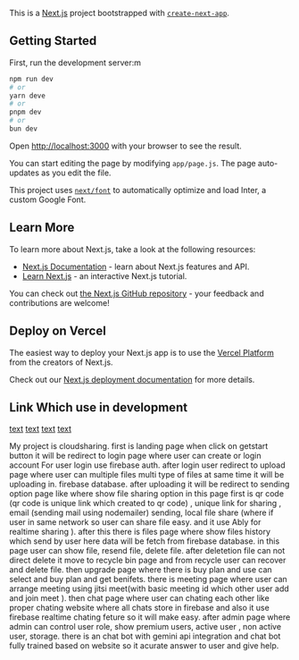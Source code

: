 This is a [Next.js](https://nextjs.org/) project bootstrapped with [`create-next-app`](https://github.com/vercel/next.js/tree/canary/packages/create-next-app).

## Getting Started

First, run the development server:m

```bash
npm run dev
# or
yarn deve
# or
pnpm dev
# or
bun dev
```

Open [http://localhost:3000](http://localhost:3000) with your browser to see the result.

You can start editing the page by modifying `app/page.js`. The page auto-updates as you edit the file.

This project uses [`next/font`](https://nextjs.org/docs/basic-features/font-optimization) to automatically optimize and load Inter, a custom Google Font.

## Learn More

To learn more about Next.js, take a look at the following resources:

- [Next.js Documentation](https://nextjs.org/docs) - learn about Next.js features and API.
- [Learn Next.js](https://nextjs.org/learn) - an interactive Next.js tutorial.

You can check out [the Next.js GitHub repository](https://github.com/vercel/next.js/) - your feedback and contributions are welcome!

## Deploy on Vercel

The easiest way to deploy your Next.js app is to use the [Vercel Platform](https://vercel.com/new?utm_medium=default-template&filter=next.js&utm_source=create-next-app&utm_campaign=create-next-app-readme) from the creators of Next.js.

Check out our [Next.js deployment documentation](https://nextjs.org/docs/deployment) for more details.


## Link Which use in development 

[text](https://www.hyperui.dev/)
[text](https://clerk.com/)
[text](https://resend.com/)
[text](https://vercel.com/)


My project is cloudsharing. first is landing page when click on getstart button it will be redirect to login page where user can create or login account For user login use firebase auth. after login user redirect to upload page where user can multiple files multi type of files at same time it will be uploading in. firebase database. after uploading it will be redirect to sending option page like where show file sharing option in this page first is qr code (qr code is unique link which created to qr code) , unique link for sharing , email (sending mail using nodemailer) sending, local file share (where if user in same network so user can share file easy. and it use Ably for realtime sharing ). after this there is files page where show files history which send by user here data will be fetch from firebase database. in this page user can show file, resend file, delete file. after deletetion file can not direct delete it move to recycle bin page and from recycle user can recover and delete file. then upgrade page where there is buy plan and use can select and buy plan and get benifets. there is meeting page where user can arrange meeting using jitsi meet(with basic meeting id which other user add and join meet ). then chat page where user can chating each other like proper chating website where all chats store in firebase and also it use firebase realtime chating feture so it will make easy. after admin page where admin can control user role, show premium users, active user , non active user, storage. there is an chat bot with gemini api integration and chat bot fully trained based on website so it acurate answer to user and give help.
